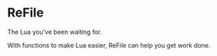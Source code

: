 # ReFile
The Lua you've been waiting for.

With functions to make Lua easier, ReFile can help you get work done.
